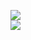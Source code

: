 [![](https://img.shields.io/badge/Made%20With-Github%20Spray-lightgrey.svg?style=for-the-badge&logo=github)](https://github.com/Annihil/github-spray#31946)  
[![](https://i.imgur.com/2DrTn0Z.gif)](https://github.com/Annihil/github-spray)